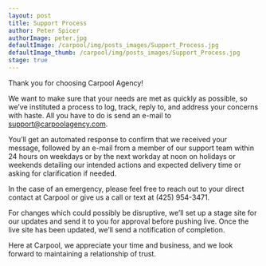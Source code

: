 ```yaml
---
layout: post
title: Support Process
author: Peter Spicer
authorImage: peter.jpg
defaultImage: /carpool/img/posts_images/Support_Process.jpg
defaultImage_thumb: /carpool/img/posts_images/Support_Process.jpg
stage: true
---
```

Thank you for choosing Carpool Agency!

<!--more-->

We want to make sure that your needs are met as quickly as possible, so we’ve instituted a process to log, track, reply to, and address your concerns with haste. All you have to do is send an e-mail to [support@carpoolagency.com](mailto:support@carpoolagency.com).

You’ll get an automated response to confirm that we received your message, followed by an e-mail from a member of our support team within 24 hours on weekdays or by the next workday at noon on holidays or weekends detailing our intended actions and expected delivery time or asking for clarification if needed.

In the case of an emergency, please feel free to reach out to your direct contact at Carpool or give us a call or text at (425) 954-3471.

For changes which could possibly be disruptive, we’ll set up a stage site for our updates and send it to you for approval before pushing live. Once the live site has been updated, we’ll send a notification of completion.

Here at Carpool, we appreciate your time and business, and we look forward to maintaining a relationship of trust.
